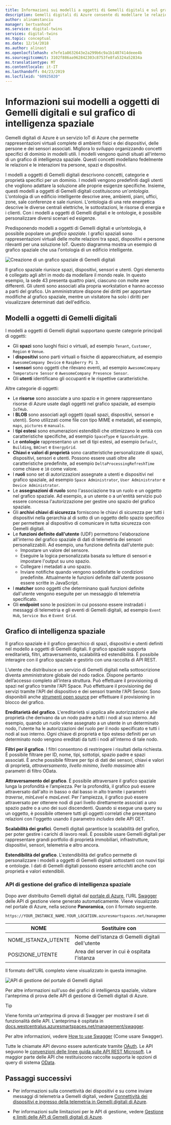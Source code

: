 ```yaml
---
title: Informazioni sui modelli a oggetti di Gemelli digitali e sul grafico di intelligenza spaziale | Microsoft Docs
description: Gemelli digitali di Azure consente di modellare le relazioni tra persone, luoghi e dispositivi
author: alinamstanciu
manager: bertvanhoof
ms.service: digital-twins
services: digital-twins
ms.topic: conceptual
ms.date: 12/14/2018
ms.author: alinast
ms.openlocfilehash: e7efe1a8632643e2a299b6c9a1b1407414deee4b
ms.sourcegitcommit: 3102f886aa962842303c8753fe8fa5324a52834a
ms.translationtype: MT
ms.contentlocale: it-IT
ms.lasthandoff: 04/23/2019
ms.locfileid: "60925820"
---
```

# <a name="understand-digital-twins-object-models-and-spatial-intelligence-graph"></a>Informazioni sui modelli a oggetti di Gemelli digitali e sul grafico di intelligenza spaziale

Gemelli digitali di Azure è un servizio IoT di Azure che permette rappresentazioni virtuali complete di ambienti fisici e dei dispositivi, delle persone e dei sensori associati. Migliora lo sviluppo organizzando concetti specifici di dominio in modelli utili. I modelli vengono quindi situati all'interno di un grafico di intelligenza spaziale. Questi concetti modellano fedelmente le relazioni e le interazioni tra persone, spazi e dispositivi.

I modelli a oggetti di Gemelli digitali descrivono concetti, categorie e proprietà specifici per un dominio. I modelli vengono predefiniti dagli utenti che vogliono adattare la soluzione alle proprie esigenze specifiche. Insieme, questi modelli a oggetti di Gemelli digitali costituiscono un'_ontologia_. L'ontologia di un edificio intelligente descrive aree, ambienti, piani, uffici, zone, sale conferenze e sale riunioni. L'ontologia di una rete energetica descrive le diverse centrali elettriche, le sottostazioni, le risorse di energia e i clienti. Con i modelli a oggetti di Gemelli digitali e le ontologie, è possibile personalizzare diversi scenari ed esigenze.

Predisponendo modelli a oggetti di Gemelli digitali e un’ontologia, è possibile popolare un _grafico spaziale_. I grafici spaziali sono rappresentazioni virtuali delle molte relazioni tra spazi, dispositivi e persone rilevanti per una soluzione IoT. Questo diagramma mostra un esempio di grafico spaziale che usa l'ontologia di un edificio intelligente.

![Creazione di un grafico spaziale di Gemelli digitali][1]

<a id="model"></a>

Il grafico spaziale riunisce spazi, dispositivi, sensori e utenti. Ogni elemento è collegato agli altri in modo da modellare il mondo reale. In questo esempio, la sede 43 presenta quattro piani, ciascuno con molte aree differenti. Gli utenti sono associati alla propria workstation e hanno accesso a parti del grafico. Un amministratore dispone dei diritti per apportare modifiche al grafico spaziale, mentre un visitatore ha solo i diritti per visualizzare determinati dati dell'edificio.

## <a name="digital-twins-object-models"></a>Modelli a oggetti di Gemelli digitali

I modelli a oggetti di Gemelli digitali supportano queste categorie principali di oggetti:

- Gli **spazi** sono luoghi fisici o virtuali, ad esempio `Tenant`, `Customer`, `Region` e `Venue`.
- I **dispositivi** sono parti virtuali o fisiche di apparecchiature, ad esempio `AwesomeCompany Device` e `Raspberry Pi 3`.
- I **sensori** sono oggetti che rilevano eventi, ad esempio `AwesomeCompany Temperature Sensor` e `AwesomeCompany Presence Sensor`.
- Gli **utenti** identificano gli occupanti e le rispettive caratteristiche.

Altre categorie di oggetti:

- Le **risorse** sono associate a uno spazio e in genere rappresentano risorse di Azure usate dagli oggetti nel grafico spaziale, ad esempio `IoTHub`.
- I **BLOB** sono associati agli oggetti (quali spazi, dispositivi, sensori e utenti). Sono utilizzati come file con tipo MIME e metadati, ad esempio, `maps`, `pictures` e `manuals`.
- I **tipi estesi** sono enumerazioni estendibili che ottimizzano le entità con caratteristiche specifiche, ad esempio `SpaceType` e `SpaceSubtype`.
- Le **ontologie** rappresentano un set di tipi estesi, ad esempio `Default`, `Building`, `BACnet` e `EnergyGrid`.
- **Chiavi e valori di proprietà** sono caratteristiche personalizzate di spazi, dispositivi, sensori e utenti. Possono essere usati oltre alle caratteristiche predefinite, ad esempio `DeltaProcessingRefreshTime` come chiave e `10` come valore.
- I **ruoli** sono set di autorizzazioni assegnate a utenti e dispositivi nel grafico spaziale, ad esempio `Space Administrator`, `User Administrator` e `Device Administrator`.
- Le **assegnazioni di ruolo** sono l'associazione tra un ruolo e un oggetto nel grafico spaziale. Ad esempio, a un utente o a un'entità servizio può essere concessa l'autorizzazione per gestire uno spazio del grafico spaziale.
- Gli **archivi chiavi di sicurezza** forniscono le chiavi di sicurezza per tutti i dispositivi nella gerarchia al di sotto di un oggetto dello spazio specifico per permettere al dispositivo di comunicare in tutta sicurezza con Gemelli digitali.
- Le **funzioni definite dall'utente** (UDF) permettono l'elaborazione all'interno del grafico spaziale di dati di telemetria dei sensori personalizzabili. Ad esempio, una funzione definita dall'utente può:
  - Impostare un valore del sensore.
  - Eseguire la logica personalizzata basata su letture di sensori e impostare l'output su uno spazio.
  - Collegare i metadati a uno spazio.
  - Inviare notifiche quando vengono soddisfatte le condizioni predefinite. Attualmente le funzioni definite dall'utente possono essere scritte in JavaScript.
- I **matcher** sono oggetti che determinano quali funzioni definite dall'utente vengono eseguite per un messaggio di telemetria specificato.
- Gli **endpoint** sono le posizioni in cui possono essere instradati i messaggi di telemetria e gli eventi di Gemelli digitali, ad esempio `Event Hub`, `Service Bus` e `Event Grid`.

<a id="graph"></a>

## <a name="spatial-intelligence-graph"></a>Grafico di intelligenza spaziale

Il grafico spaziale è il grafico gerarchico di spazi, dispositivi e utenti definiti nel modello a oggetti di Gemelli digitali. Il grafico spaziale supporta ereditarietà, filtri, attraversamento, scalabilità ed estendibilità. È possibile interagire con il grafico spaziale e gestirlo con una raccolta di API REST.

L’utente che distribuisce un servizio di Gemelli digitali nella sottoscrizione diventa amministratore globale del nodo radice. Dispone pertanto dell’accesso completo all’intera struttura. Può effettuare il provisioning di spazi nel grafico tramite l'API Space. Può effettuare il provisioning dei servizi tramite l'API del dispositivo e dei sensori tramite l'API Sensor. Sono disponibili anche [strumenti open source](https://github.com/Azure-Samples/digital-twins-samples-csharp) per effettuare il provisioning in blocco del grafico.

**Ereditarietà del grafico**. L'ereditarietà si applica alle autorizzazioni e alle proprietà che derivano da un nodo padre a tutti i nodi al suo interno. Ad esempio, quando un ruolo viene assegnato a un utente in un determinato nodo, l'utente ha le autorizzazioni del ruolo per il nodo specificato e tutti i nodi al suo interno. Ogni chiave di proprietà e tipo esteso definiti per un determinato nodo vengono ereditati da tutti i nodi all'interno di tale nodo.

**Filtri per il grafico**. I filtri consentono di restringere i risultati della richiesta. È possibile filtrare per ID, nome, tipi, sottotipi, spazio padre e spazi associati. È anche possibile filtrare per tipi di dati dei sensori, chiavi e valori di proprietà, *attraversamento*, *livello minimo*, *livello massimo*e altri parametri di filtro OData.

**Attraversamento del grafico**. È possibile attraversare il grafico spaziale lunga la profondità e l’ampiezza. Per la profondità, il grafico può essere attraversato dall'alto in basso o dal basso in alto tramite i parametri *traverse*, *minLevel* e *maxLevel*. Per l'ampiezza, il grafico può essere attraversato per ottenere nodi di pari livello direttamente associati a uno spazio padre o a uno dei suoi discendenti. Quando si esegue una query su un oggetto, è possibile ottenere tutti gli oggetti correlati che presentano relazioni con l'oggetto usando il parametro *includes* delle API GET.

**Scalabilità dei grafici**. Gemelli digitali garantisce la scalabilità del grafico, per poter gestire i carichi di lavoro reali. È possibile usare Gemelli digitali per rappresentare grandi portfolio di proprietà immobiliari, infrastrutture, dispositivi, sensori, telemetria e altro ancora.

**Estendibilità del grafico**. L'estendibilità del grafico permette di personalizzare i modelli a oggetti di Gemelli digitali sottostanti con nuovi tipi e ontologie. I dati di Gemelli digitali possono essere arricchiti anche con proprietà e valori estendibili.

### <a name="spatial-intelligence-graph-management-apis"></a>API di gestione del grafico di intelligenza spaziale

Dopo aver distribuito Gemelli digitali dal [portale di Azure](https://portal.azure.com), l’URL [Swagger](https://swagger.io/tools/swagger-ui/) delle API di gestione viene generato automaticamente. Viene visualizzato nel portale di Azure, nella sezione **Panoramica**, con il formato seguente.

```plaintext
https://YOUR_INSTANCE_NAME.YOUR_LOCATION.azuresmartspaces.net/management/swagger
```

| NOME | Sostituire con |
| --- | --- |
| NOME_ISTANZA_UTENTE | Nome dell'istanza di Gemelli digitali dell'utente |
| POSIZIONE_UTENTE | Area del server in cui è ospitata l'istanza |

 Il formato dell'URL completo viene visualizzato in questa immagine.

![API di gestione del portale di Gemelli digitali][2]

Per altre informazioni sull'uso dei grafici di intelligenza spaziale, visitare l'anteprima di prova delle API di gestione di Gemelli digitali di Azure.

> [!TIP]
> Viene fornita un'anteprima di prova di Swagger per mostrare il set di funzionalità delle API.
> L'anteprima è ospitata in [docs.westcentralus.azuresmartspaces.net/management/swagger](https://docs.westcentralus.azuresmartspaces.net/management/swagger).

Per altre informazioni, vedere [How to use Swagger](how-to-use-swagger.md) (Come usare Swagger).

Tutte le chiamate API devono essere autenticate tramite [OAuth](https://docs.microsoft.com/azure/active-directory/develop/v1-protocols-oauth-code). Le API seguono le [convenzioni delle linee guida sulle API REST Microsoft](https://github.com/Microsoft/api-guidelines/blob/master/Guidelines.md). La maggior parte delle API che restituiscono raccolte supporta le opzioni di query di sistema [OData](https://www.odata.org/getting-started/basic-tutorial/#queryData).

## <a name="next-steps"></a>Passaggi successivi

- Per informazioni sulla connettività dei dispositivi e su come inviare messaggi di telemetria a Gemelli digitali, vedere [Connettività dei dispositivi e ingresso della telemetria in Gemelli digitali di Azure](concepts-device-ingress.md).

- Per informazioni sulle limitazioni per le API di gestione, vedere [Gestione e limiti delle API di Gemelli digitali di Azure](concepts-service-limits.md).

<!-- Images -->
[1]: media/concepts/digital-twins-spatial-graph-building.png
[2]: media/concepts/digital-twins-spatial-graph-management-api-url.png

